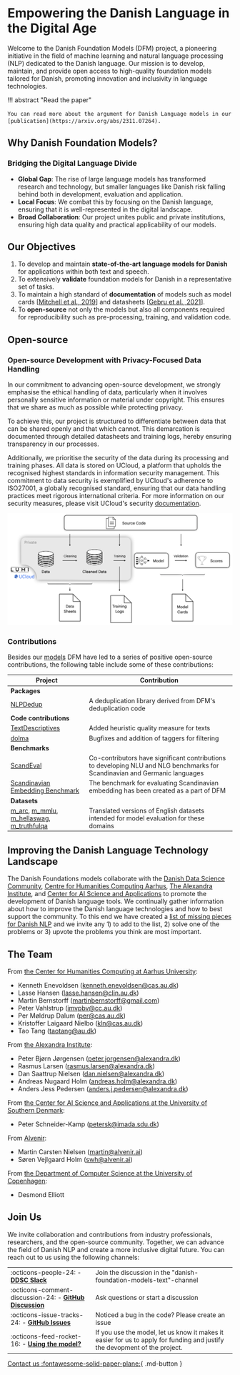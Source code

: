 # Empowering the Danish Language in the Digital Age

Welcome to the Danish Foundation Models (DFM) project, a pioneering initiative in the field of machine learning and natural language processing (NLP) dedicated to the Danish language. Our mission is to develop, maintain, and provide open access to high-quality foundation models tailored for Danish, promoting innovation and inclusivity in language technologies.

!!! abstract "Read the paper"

    You can read more about the argument for Danish Language models in our [publication](https://arxiv.org/abs/2311.07264).

## Why Danish Foundation Models?

### Bridging the Digital Language Divide

- **Global Gap**: The rise of large language models has transformed research and technology, but smaller languages like Danish risk falling behind both in development, evaluation and application.
- **Local Focus**: We combat this by focusing on the Danish language, ensuring that it is well-represented in the digital landscape.
- **Broad Collaboration**: Our project unites public and private institutions, ensuring high data quality and practical applicability of our models.

## Our Objectives

1. To develop and maintain **state-of-the-art language models for Danish** for applications within both text and speech.
2. To extensively **validate** foundation models for Danish in a representative set of tasks.
3. To maintain a high standard of **documentation** of models such as model cards \[[Mitchell et al., 2019](https://arxiv.org/abs/1810.03993)\] and datasheets \[[Gebru et al., 2021](https://cacm.acm.org/magazines/2021/12/256932-datasheets-for-datasets/abstract)\].
4. To **open-source** not only the models but also all components required for reproducibility such as pre-processing, training, and validation code.



## Open-source

###  Open-source Development with Privacy-Focused Data Handling

In our commitment to advancing open-source development, we strongly emphasise the ethical handling of data, particularly when it involves personally sensitive information or material under copyright. This ensures that we share as much as possible while protecting privacy.

To achieve this, our project is structured to differentiate between data that can be shared openly and that which cannot. 
This demarcation is documented through detailed datasheets and training logs, hereby ensuring transparency in our processes.

Additionally, we prioritise the security of the data during its processing and training phases. All data is stored on UCloud, a platform that upholds the recognised highest standards in information security management. This commitment to data security is exemplified by UCloud's adherence to ISO27001, a globally recognised standard, ensuring that our data handling practices meet rigorous international criteria. For more information on our security measures, please visit UCloud's security [documentation](https://docs.cloud.sdu.dk/intro/security.html).

![](_static/structure.png)

### Contributions

Besides our [models](https://www.foundationmodels.dk/models/) DFM have led to a series of positive open-source contributions, the following table include some of these contributions:


| Project                                                                                                                                                                                                                                                                            | Contribution                                                                                        |
| ---------------------------------------------------------------------------------------------------------------------------------------------------------------------------------------------------------------------------------------------------------------------------------- | --------------------------------------------------------------------------------------------------- |
| **Packages**                                                                                                                                                                                                                                                                       |                                                                                                     |
| [NLPDedup](https://github.com/saattrupdan/NLPDedup)                                                                                                                                                                                                                                | A deduplication library derived from DFM's deduplication code                                       |
| **Code contributions**                                                                                                                                                                                                                                                             |                                                                                                     |
| [TextDescriptives](https://hlasse.github.io/TextDescriptives/)                                                                                                                                                                                                                     | Added heuristic quality measure for texts                                                           |
| [dolma](https://github.com/allenai/dolma)                                                                                                                                                                                                                                          | Bugfixes and addition of taggers for filtering                                                      |
| **Benchmarks**                                                                                                                                                                                                                                                                     |                                                                                                     |
| [ScandEval](https://scandeval.com)                                                                                                                                                                                                                                                 | Co-contributors have significant contributions to developing NLU and NLG benchmarks for Scandinavian and Germanic languages |
| [Scandinavian Embedding Benchmark](https://kennethenevoldsen.github.io/scandinavian-embedding-benchmark/)                                                                                                                                                                          | The benchmark for evaluating Scandinavian embedding has been created as a part of DFM               |
| **Datasets**                                                                                                                                                                                                                                                                       |                                                                                                     |
| [m_arc](https://huggingface.co/datasets/alexandrainst/m_arc), [m_mmlu](https://huggingface.co/datasets/alexandrainst/m_mmlu), [m_hellaswag](https://huggingface.co/datasets/alexandrainst/m_hellaswag), [m_truthfulqa](https://huggingface.co/datasets/alexandrainst/m_truthfulqa) | Translated versions of English datasets intended for model evaluation for these domains             |


<!-- 
temp. removed (see DDSC slack channel: NLP)

| [dagw_reddit_filtered_v1.0.0](https://huggingface.co/datasets/DDSC/dagw_reddit_filtered_v1.0.0)                        | A filtered version of the Danish Gigaword, including reddit   | 
| **Lexical Resources**                                                                                                  |                                                               |
| [Detailed Word Frequencies](https://huggingface.co/collections/chcaa/danish-word-frequencies-65ba3f61875c73327d1691b2) | Detailed word frequencies across domain and pos-tags          |

-->

## Improving the Danish Language Technology Landscape

The Danish Foundations models collaborate with the [Danish Data Science Community](https://danskdatascience.dk/), [Centre for Humanities Computing Aarhus](https://chcaa.io/), [The Alexandra Institute](https://alexandra.dk), and [Center for AI Science and Applications](https://sdu.dk/casa) to promote the development of Danish language tools. We continually gather information about how to improve the Danish language technologies and how to best support the community. To this end we have created a [list of missing pieces for Danish NLP](https://github.com/centre-for-humanities-computing/danish-foundation-models/discussions/categories/missing-pieces-for-danish-nlp) and we invite any 1) to add to the list, 2) solve one of the problems or 3) upvote the problems you think are most important.


## The Team

From [the Center for Humanities Computing at Aarhus University](https://chc.au.dk/):

  - Kenneth Enevoldsen ([kenneth.enevoldsen@cas.au.dk](mailto:kenneth.enevoldsen@cas.au.dk))
  - Lasse Hansen ([lasse.hansen@clin.au.dk](lasse.hansen@clin.au.dk))
  - Martin Bernstorff ([martinbernstorff@gmail.com](martinbernstorff@gmail.com))
  - Peter Vahlstrup ([imvpbv@cc.au.dk](imvpbv@cc.au.dk))
  - Per Møldrup Dalum ([per@cas.au.dk](per@cas.au.dk))
  - Kristoffer Laigaard Nielbo ([kln@cas.au.dk](kln@cas.au.dk))
  - Tao Tang ([taotang@au.dk](taotang@au.dk))

From [the Alexandra Institute](https://alexandra.dk/):

  - Peter Bjørn Jørgensen ([peter.jorgensen@alexandra.dk](peter.jorgensen@alexandra.dk))
  - Rasmus Larsen ([rasmus.larsen@alexandra.dk](rasmus.larsen@alexandra.dk))
  - Dan Saattrup Nielsen ([dan.nielsen@alexandra.dk](dan.nielsen@alexandra.dk))
  - Andreas Nugaard Holm ([andreas.holm@alexandra.dk](andreas.holm@alexandra.dk))
  - Anders Jess Pedersen ([anders.j.pedersen@alexandra.dk](anders.j.pedersen@alexandra.dk))

From [the Center for AI Science and Applications at the University of Southern Denmark](https://sdu.dk/casa):

  - Peter Schneider-Kamp ([petersk@imada.sdu.dk](petersk@imada.sdu.dk))

From [Alvenir](https://www.alvenir.ai/):

  - Martin Carsten Nielsen ([martin@alvenir.ai](martin@alvenir.ai))
  - Søren Vejlgaard Holm ([swh@alvenir.ai](swh@alvenir.ai))

From [the Department of Computer Science at the University of Copenhagen](https://di.ku.dk/):

  - Desmond Elliott

## Join Us

We invite collaboration and contributions from industry professionals, researchers, and the open-source community. Together, we can advance the field of Danish NLP and create a more inclusive digital future. You can reach out to us using the following channels:


|                                                                                                                                                                         |                                                                                                                            |
| ----------------------------------------------------------------------------------------------------------------------------------------------------------------------- | -------------------------------------------------------------------------------------------------------------------------- |
| :octicons-people-24: - [**DDSC Slack**](https://join.slack.com/t/danskdatascie-o8m9638/shared_invite/zt-1jh2dwmj4-D_mjywfXERvVP75n9O0ykg)                               | Join the discussion in the "danish-foundation-models-text"-channel                                                         |
| :octicons-comment-discussion-24: -  [**GitHub Discussion**](https://github.com/centre-for-humanities-computing/danish-foundation-models/discussions)                    | Ask questions or start a discussion                                                                                        |
| :octicons-issue-tracks-24: - [**GitHub Issues**](https://github.com/centre-for-humanities-computing/danish-foundation-models/issues)                                    | Noticed a bug in the code? Please create an issue                                                                          |
| :octicons-feed-rocket-16: - [**Using the model?**](https://github.com/centre-for-humanities-computing/danish-foundation-models/discussions/categories/using-our-models) | If you use the model, let us know it makes it easier for us to apply for funding and justify the devopment of the project. |

[Contact us :fontawesome-solid-paper-plane:](mailto:kenneth.enevoldsen@cas.au.dk){ .md-button }
